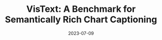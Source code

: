 ---
title: "VisText: A Benchmark for Semantically Rich Chart Captioning"
authors:
  - key: bentang
    equal: true
  - key: angieboggust
    equal: true
  - key: arvindsatya
venue: acl
type: conference
date: 2023-07-09
award: "Outstanding Paper"
first_author: true
links:
  - name: Project
    icon: project
    url: "https://vis.csail.mit.edu/pubs/vistext/"
  - name: Paper
    icon: paper
    url: "https://arxiv.org/pdf/2307.05356"
  - name: Video
    icon: video
    url: "https://www.youtube.com/watch?v=Ygyw6AQIPUo"
  - name: Dataset
    icon: dataset
    url: "https://vis.csail.mit.edu/vistext/"
  - name: Code
    icon: code
    url: "https://github.com/mitvis/vistext"
  - name: Press
    icon: news
    url: "https://news.mit.edu/2023/researchers-chart-captions-ai-vistext-0630"
---